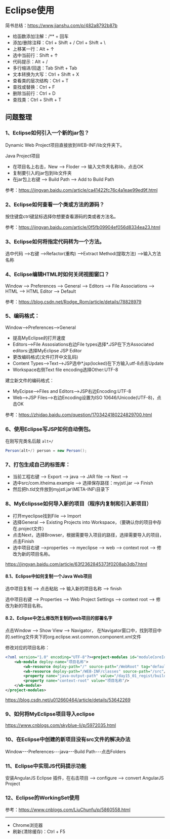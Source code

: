 # Eclipse使用

简书总结：<https://www.jianshu.com/p/482a8792b87b>

- 给函数添加注解：/** + 回车
- 添加/删除注释：Ctrl + Shift + /       Ctrl + Shift + \
- 上移某一行：Alt + ↑
- 选中当前行：Shift + ↑
- 代码提示：Alt + /
- 多行缩进/回退：Tab    Shift + Tab
- 文本转换为大写：Ctrl + Shift + X
- 查看类的层次结构：Ctrl + T
- 查找或替换：Ctrl + F
- 删除当前行：Ctrl + D
- 查找类：Ctrl + Shift + T

## 问题整理

### 1、Eclipse如何引入一个新的jar包？

Dynamic Web Project项目直接放到WEB-INF/lib文件夹下。

Java Project项目

- 在项目名上右击，New --> Floder --> 输入文件夹名称lib，点击OK
- 复制要引入的jar包到lib文件夹
- 在jar包上右键 --> Build Path --> Add to Build Path

参考：<https://jingyan.baidu.com/article/ca41422fc76c4a1eae99ed9f.html>

### 2、Eclipse如何查看一个类或方法的源码？

按住键盘ctrl键鼠标选择你想要查看源码的类或者方法名。

参考：<https://jingyan.baidu.com/article/0f5fb09904ef056d8334ea23.html>

### 3、Eclipse如何将指定代码转为一个方法。

选中代码 -->右键 -->Refactor(重构) -->Extract Method(提取方法) -->输入方法名称

### 4、Eclipse编辑HTML时如何关闭视图窗口？

Window --> Preferences --> General --> Editors --> File Associations --> HTML --> HTML Editor --> Default

参考：<https://blog.csdn.net/Rodge_Rom/article/details/78828979>

### 5、编码格式：

Window-->Preferences-->General

- 提高MyEclipse的打开速度
- Editors-->File Assosiations右边File types选择*.JSP在下方Associated editors:选择MyEclipse JSP Editor
- 更改编码格式(文件打开中文乱码)
- Content Types-->Text-->JSP选中*.jsp(locked)在下方输入utf-8点击Update
- Workspace右侧Text file encoding选择Other:UTF-8

建立新文件的编码格式：

- MyEcipse-->Files and Editors-->JSP右边Encoding:UTF-8
- Web-->JSP Files-->右边Encoding设置为ISO 10646/Unicode(UTF-8)，点击OK

参考：<https://zhidao.baidu.com/question/1703424180224829700.html>

### 6、使用Eclipse写JSP如何自动倒包。

在刚写完类名后敲 ```alt+/```

```java
Person(alt+/) person = new Person();
```

### 7、打包生成自己的标签库：

- 当前工程右键 --> Export --> java --> JAR file --> Next -->
- 选中src/com.itheima.example --> 选择保存路径：myjstl.jar --> Finish
- 然后把h.tld文件放到myjstl.jar\META-INF\目录下

### 8、MyEclipsse如何导入新的项目（程序内复制和引入新项目）

- 打开myeclipse找到File --> Import
- 选择General --> Existing Projects into Workspace，（要确认你的项目中存在.project文件）
- 点击Next，选择Browser，根据需要导入项目的路径，选择需要导入的项目，点击Finish
- 选中项目右键 -->properties --> myeclipse --> web --> context root --> 修改为新的项目名称。

<https://jingyan.baidu.com/article/63f2362845373f0208ab3db7.html>

#### 8.1、Eclipse中如何复制一个Java Web项目

选中项目复制 --> 点击粘贴 --> 输入新的项目名称 --> finish

选中项目右键 --> Properties --> Web Project Settings --> context root --> 修改为新的项目名称。

#### 8.2、Eclipse中怎么修改所复制的web项目的部署名字

点击Window --> Show View --> Navigator，
在Navigator窗口中，找到项目中的.setting文件夹下的org.eclipse.wst.common.component.xml文件

修改对应的项目名称：

```xml
<?xml version="1.0" encoding="UTF-8"?><project-modules id="moduleCoreId" project-version="1.5.0">
    <wb-module deploy-name="项目名称">
        <wb-resource deploy-path="/" source-path="/WebRoot" tag="defaultRootSource"/>
        <wb-resource deploy-path="/WEB-INF/classes" source-path="/src"/>
        <property name="java-output-path" value="/day15_01_regist/build/classes"/>
        <property name="context-root" value="项目名称"/>
    </wb-module>
</project-modules>
```

<https://blog.csdn.net/u012660464/article/details/53642269>

### 9、如何将MyEclipse项目导入eclipse

<https://www.cnblogs.com/skyblue-li/p/5972035.html>

### 10、在Eclipse中创建的新项目没有src文件的解决办法

Window---Preferences---java---Build Path---点击Folders

### 11、Eclipse中实现JS代码提示功能

安装AngularJS Eclipse 插件，在右击项目 --> configure --> convert AngularJS Project

### 12、Eclipse的WorkingSet使用

参考：<https://www.cnblogs.com/LiuChunfu/p/5860558.html>

---

- Chrome浏览器
- 刷新(清除缓存)：Ctrl + F5